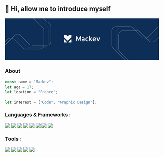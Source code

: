 ## 👋 Hi, allow me to introduce myself 

<img src="https://github.com/Mackevv/Mackevv/blob/main/mackev-readme.jpg"/>

### About

```js
const name = "Mackev";
let age = 17;
let location = "France";

let interest = ["Code", "Graphic Design"];
```

### Languages & Frameworks :

<p>
  <img src="https://img.shields.io/badge/-Node.js-699e63?style=flat&logo=node.js&logoColor=f7fff9" />
  <img src="https://img.shields.io/badge/-JavaScript-f0db4f?style=flat&logo=javascript&logoColor=323330" />
  <img src="https://img.shields.io/badge/-React-2e2e2e?style=flat&logo=react&logoColor=00bfe6" />
  <img src="https://img.shields.io/badge/-PHP-505c94?style=flat&logo=php&logoColor=f7fff9" />
  <img src="https://img.shields.io/badge/-Symfony-010101?style=flat&logo=symfony&logoColor=f7fff9" />
  <img src="https://img.shields.io/badge/-HTML5-f16529?style=flat&logo=html5&logoColor=f7fff9" />
  <img src="https://img.shields.io/badge/-CSS3-2965f1?style=flat&logo=css3&logoColor=f7fff9" />
  <img src="https://img.shields.io/badge/-Sass-f7fff9?style=flat&logo=sass&logoColor=c76494" />
<p/>
  
### Tools :
  
<p>
  <img src="https://img.shields.io/badge/-Git-e84f30?style=flat&logo=git&logoColor=f7fff9" />
  <img src="https://img.shields.io/badge/-VSCode-0d66bb?style=flat&logo=visualstudiocode&logoColor=f7fff9" />
  <img src="https://img.shields.io/badge/-PHPStorm-8b00c7?style=flat&logo=phpstorm&logoColor=f7fff9" />
  <img src="https://img.shields.io/badge/-Photoshop-2ea2f7?style=flat&logo=adobephotoshop&logoColor=001d34" />
  <img src="https://img.shields.io/badge/-Illustrator-fe9a01?style=flat&logo=adobeillustrator&logoColor=320001" />
</p>

